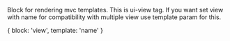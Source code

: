 Block for rendering mvc templates. This is ui-view tag. If you want set view with
name for compatibility with multiple view use template param for this.

{
    block: 'view',
    template: 'name'
}
